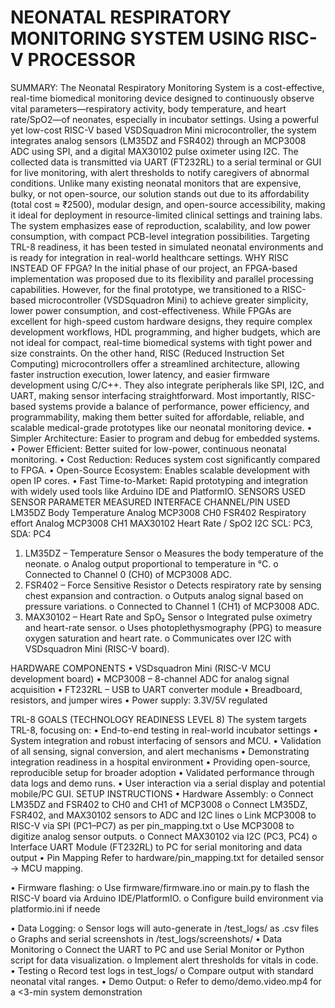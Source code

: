 # NEONATAL RESPIRATORY MONITORING SYSTEM USING RISC-V PROCESSOR

SUMMARY:
The Neonatal Respiratory Monitoring System is a cost-effective, real-time biomedical monitoring device designed to continuously observe vital parameters—respiratory activity, body temperature, and heart rate/SpO2—of neonates, especially in incubator settings. Using a powerful yet low-cost RISC-V based VSDSquadron Mini microcontroller, the system integrates analog sensors (LM35DZ and FSR402) through an MCP3008 ADC using SPI, and a digital MAX30102 pulse oximeter using I2C. The collected data is transmitted via UART (FT232RL) to a serial terminal or GUI for live monitoring, with alert thresholds to notify caregivers of abnormal conditions.
Unlike many existing neonatal monitors that are expensive, bulky, or not open-source, our solution stands out due to its affordability (total cost ≈ ₹2500), modular design, and open-source accessibility, making it ideal for deployment in resource-limited clinical settings and training labs. The system emphasizes ease of reproduction, scalability, and low power consumption, with compact PCB-level integration possibilities. Targeting TRL-8 readiness, it has been tested in simulated neonatal environments and is ready for integration in real-world healthcare settings.
WHY RISC INSTEAD OF FPGA?
In the initial phase of our project, an FPGA-based implementation was proposed due to its flexibility and parallel processing capabilities. However, for the final prototype, we transitioned to a RISC-based microcontroller (VSDSquadron Mini) to achieve greater simplicity, lower power consumption, and cost-effectiveness. While FPGAs are excellent for high-speed custom hardware designs, they require complex development workflows, HDL programming, and higher budgets, which are not ideal for compact, real-time biomedical systems with tight power and size constraints.
On the other hand, RISC (Reduced Instruction Set Computing) microcontrollers offer a streamlined architecture, allowing faster instruction execution, lower latency, and easier firmware development using C/C++. They also integrate peripherals like SPI, I2C, and UART, making sensor interfacing straightforward. Most importantly, RISC-based systems provide a balance of performance, power efficiency, and programmability, making them better suited for affordable, reliable, and scalable medical-grade prototypes like our neonatal monitoring device.
• Simpler Architecture: Easier to program and debug for embedded systems.
• Power Efficient: Better suited for low-power, continuous neonatal monitoring.
•   Cost Reduction: Reduces system cost significantly compared to FPGA.
•   Open-Source Ecosystem: Enables scalable development with open IP cores.
•   Fast Time-to-Market: Rapid prototyping and integration with widely used tools like Arduino IDE and PlatformIO.
SENSORS USED
SENSOR	PARAMETER
MEASURED	INTERFACE	CHANNEL/PIN USED
LM35DZ	Body Temperature	Analog	MCP3008 CH0
FSR402	Respiratory effort	Analog	MCP3008 CH1
MAX30102	Heart Rate / SpO2	I2C	SCL: PC3, SDA: PC4
1.	LM35DZ – Temperature Sensor
o	Measures the body temperature of the neonate.
o	Analog output proportional to temperature in °C.
o	Connected to Channel 0 (CH0) of MCP3008 ADC.
2.	FSR402 – Force Sensitive Resistor
o	Detects respiratory rate by sensing chest expansion and contraction.
o	Outputs analog signal based on pressure variations.
o	Connected to Channel 1 (CH1) of MCP3008 ADC.
3.	MAX30102 – Heart Rate and SpO₂ Sensor
o	Integrated pulse oximetry and heart-rate sensor.
o	Uses photoplethysmography (PPG) to measure oxygen saturation and heart rate.
o	Communicates over I2C with VSDsquadron Mini (RISC-V board).

HARDWARE COMPONENTS
•	VSDsquadron Mini (RISC-V MCU development board)
•	MCP3008 – 8-channel ADC for analog signal acquisition
•	FT232RL – USB to UART converter module
•	Breadboard, resistors, and jumper wires
•	Power supply: 3.3V/5V regulated

 
TRL-8 GOALS (TECHNOLOGY READINESS LEVEL 8)
The system targets TRL-8, focusing on:
•	End-to-end testing in real-world incubator settings
•	System integration and robust interfacing of sensors and MCU.
•	Validation of all sensing, signal conversion, and alert mechanisms
•	Demonstrating integration readiness in a hospital environment
•	Providing open-source, reproducible setup for broader adoption
•	Validated performance through data logs and demo runs.
•	User interaction via a serial display and potential mobile/PC GUI.
SETUP INSTRUCTIONS
•	Hardware Assembly:
o	Connect LM35DZ and FSR402 to CH0 and CH1 of MCP3008
o	Connect LM35DZ, FSR402, and MAX30102 sensors to ADC and I2C lines
o	Link MCP3008 to RISC-V via SPI (PC1–PC7) as per pin_mapping.txt
o	Use MCP3008 to digitize analog sensor outputs.
o	Connect MAX30102 via I2C (PC3, PC4)
o	Interface UART Module (FT232RL) to PC for serial monitoring and data output
•	Pin Mapping
Refer to hardware/pin_mapping.txt for detailed sensor → MCU mapping.

•	Firmware flashing:
o	Use firmware/firmware.ino or main.py to flash the RISC-V board via Arduino IDE/PlatformIO.
o	Configure build environment via platformio.ini if neede

•	Data Logging:
o	Sensor logs will auto-generate in /test_logs/ as .csv files
o	Graphs and serial screenshots in /test_logs/screenshots/
•	Data Monitoring
o	Connect the UART to PC and use Serial Monitor or Python script for data visualization.
o	Implement alert thresholds for vitals in code.
•	Testing
o	Record test logs in test_logs/
o	Compare output with standard neonatal vital ranges.
•	Demo Output:
o	Refer to demo/demo.video.mp4 for a <3-min system demonstration


